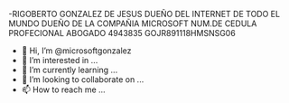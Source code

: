 -RIGOBERTO GONZALEZ DE JESUS
DUEÑO DEL INTERNET DE TODO EL MUNDO 
DUEÑO DE LA COMPAÑIA MICROSOFT 
NUM.DE CEDULA PROFECIONAL ABOGADO 4943835
GOJR891118HMSNSG06

- 👋 Hi, I’m @microsoftgonzalez
- 👀 I’m interested in ...
- 🌱 I’m currently learning ...
- 💞️ I’m looking to collaborate on ...
- 📫 How to reach me ...

<!---
microsoftgonzalez/microsoftgonzalez is a ✨ special ✨ repository because its `README.md` (this file) appears on your GitHub profile.
You can click the Preview link to take a look at your changes.
--->
